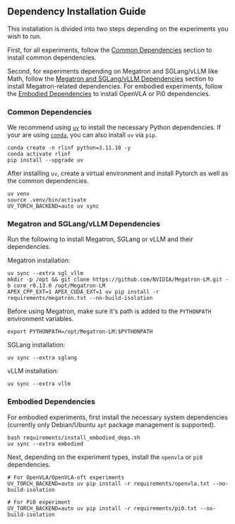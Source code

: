 ## Dependency Installation Guide

This installation is divided into two steps depending on the experiments you wish to run.

First, for all experiments, follow the [Common Dependencies](#common-dependencies) section to install common dependencies.

Second, for experiments depending on Megatron and SGLang/vLLM like Math, follow the [Megatron and SGLang/vLLM Dependencies](#megatron-and-sglangvllm-dependencies) section to install Megatron-related dependencies.
For embodied experiments, follow the [Embodied Dependencies](#embodied-dependencies) to install OpenVLA or Pi0 dependencies.

### Common Dependencies
We recommend using [`uv`](https://docs.astral.sh/uv/) to install the necessary Python dependencies.
If your are using [`conda`](https://docs.conda.io/projects/conda/en/latest/user-guide/getting-started.html), you can also install `uv` via `pip`.
```shell
conda create -n rlinf python=3.11.10 -y
conda activate rlinf
pip install --upgrade uv
```

After installing `uv`, create a virtual environment and install Pytorch as well as the common dependencies.
```shell
uv venv
source .venv/bin/activate
UV_TORCH_BACKEND=auto uv sync
```

### Megatron and SGLang/vLLM Dependencies
Run the following to install Megatron, SGLang or vLLM and their dependencies.

Megatron installation:
```shell
uv sync --extra sgl_vllm
mkdir -p /opt && git clone https://github.com/NVIDIA/Megatron-LM.git -b core_r0.13.0 /opt/Megatron-LM
APEX_CPP_EXT=1 APEX_CUDA_EXT=1 uv pip install -r requirements/megatron.txt --no-build-isolation
```
Before using Megatron, make sure it's path is added to the `PYTHONPATH` environment variables.
```shell
export PYTHONPATH=/opt/Megatron-LM:$PYTHONPATH
```

SGLang installation:
```shell
uv sync --extra sglang
```

vLLM installation:
```shell
uv sync --extra vllm
```

### Embodied Dependencies
For embodied experiments, first install the necessary system dependencies (currently only Debian/Ubuntu `apt` package management is supported).
```shell
bash requirements/install_embodied_deps.sh
uv sync --extra embodied
```
Next, depending on the experiment types, install the `openvla` or `pi0` dependencies.
```shell
# For OpenVLA/OpenVLA-oft experiments
UV_TORCH_BACKEND=auto uv pip install -r requirements/openvla.txt --no-build-isolation

# For Pi0 experiment
UV_TORCH_BACKEND=auto uv pip install -r requirements/pi0.txt --no-build-isolation
```